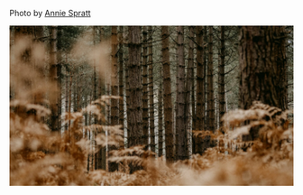 Photo by [Annie Spratt](https://unsplash.com/@anniespratt)



[![v_PEqKbJM0s](./v_PEqKbJM0s.webp)](https://unsplash.com/photos/brown-grass-field-and-trees-v_PEqKbJM0s)